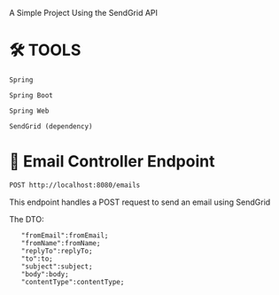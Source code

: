 A Simple Project Using the SendGrid API
# 🛠 TOOLS

    Spring

    Spring Boot

    Spring Web

    SendGrid (dependency)


# 📩 Email Controller Endpoint
```bash
POST http://localhost:8080/emails
```
This endpoint handles a POST request to send an email using SendGrid

The DTO:
```text
   "fromEmail":fromEmail;
   "fromName":fromName;
   "replyTo":replyTo;
   "to":to;
   "subject":subject;
   "body":body;
   "contentType":contentType;
```


